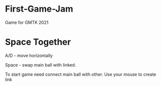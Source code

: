 # First-Game-Jam
Game for GMTK 2021

# Space Together
A/D - move horizontally

Space - swap main ball with linked.

To start game need connect main ball with other. Use your mouse to create link
